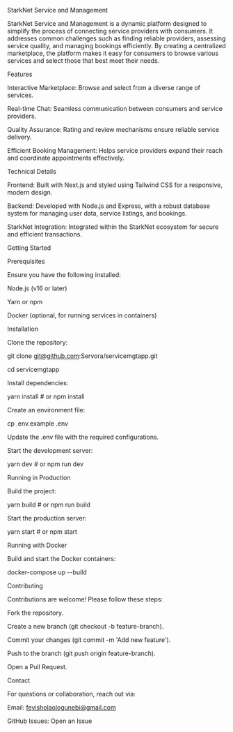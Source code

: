 StarkNet Service and Management

StarkNet Service and Management is a dynamic platform designed to simplify the process of connecting service providers with consumers. It addresses common challenges such as finding reliable providers, assessing service quality, and managing bookings efficiently. By creating a centralized marketplace, the platform makes it easy for consumers to browse various services and select those that best meet their needs.

Features

Interactive Marketplace: Browse and select from a diverse range of services.

Real-time Chat: Seamless communication between consumers and service providers.

Quality Assurance: Rating and review mechanisms ensure reliable service delivery.

Efficient Booking Management: Helps service providers expand their reach and coordinate appointments effectively.

Technical Details

Frontend: Built with Next.js and styled using Tailwind CSS for a responsive, modern design.

Backend: Developed with Node.js and Express, with a robust database system for managing user data, service listings, and bookings.

StarkNet Integration: Integrated within the StarkNet ecosystem for secure and efficient transactions.

Getting Started

Prerequisites

Ensure you have the following installed:

Node.js (v16 or later)

Yarn or npm

Docker (optional, for running services in containers)

Installation

Clone the repository:

git clone git@github.com:Servora/servicemgtapp.git

cd servicemgtapp

Install dependencies:

yarn install  # or npm install

Create an environment file:

cp .env.example .env

Update the .env file with the required configurations.

Start the development server:

yarn dev  # or npm run dev

Running in Production

Build the project:

yarn build  # or npm run build

Start the production server:

yarn start  # or npm start

Running with Docker

Build and start the Docker containers:

docker-compose up --build

Contributing

Contributions are welcome! Please follow these steps:

Fork the repository.

Create a new branch (git checkout -b feature-branch).

Commit your changes (git commit -m 'Add new feature').

Push to the branch (git push origin feature-branch).

Open a Pull Request.

Contact

For questions or collaboration, reach out via:

Email: feyisholaologunebi@gmail.com

GitHub Issues: Open an Issue
